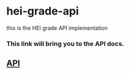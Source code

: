# hei-grade-api
this is the HEI grade API implementation

### This link will bring you to the API docs.

## [API](https://petstore.swagger.io/?url=https://raw.githubusercontent.com/Assembly-L2/hei-grade-api/dev/doc/gradeApi.yml#/)

